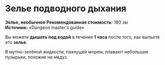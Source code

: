 # Зелье подводного дыхания

**Зелье, необычное**
**Рекомендованная стоимость:** 180 зм
**Источник:** «Dungeon master's guide»

Вы можете **дышать под водой** в течение **1 часа** после того, как выпьете это **зелье**.

В мутно-зелёной жидкости, пахнущей морем, плавают небольшие пузырьки, похожие на медуз.